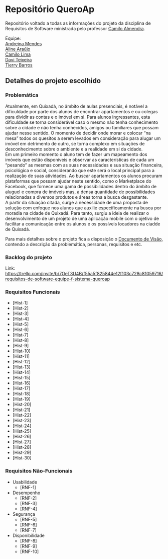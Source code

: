 # Repositório QueroAp

Repositório voltado a todas as informações do projeto da disciplina de Requisitos de Software ministrada pelo professor [Camilo Almendra](https://github.com/ccalmendra).

Equipe:  
[Andreina Mendes](https://github.com/andreinamendes)  
[Aline Araújo](https://github.com/alinearaujo-ti)  
[Camilo Lima](https://github.com/camilolima1)  
[Davi Teixeira](https://github.com/daviteixeira-btm)  
[Tierry Barros](https://github.com/TierryBr)

## Detalhes do projeto escolhido

### Problemática

Atualmente, em Quixadá, no âmbito de aulas presenciais, é notável a dificuldade por parte dos alunos de encontrar apartamentos e ou colegas para dividir as contas e o imóvel em si. Para alunos ingressantes, esta dificuldade se torna considerável caso o mesmo não tenha conhecimento sobre a cidade e não tenha conhecidos, amigos ou familiares que possam ajudar nesse sentido. O momento de decidir onde morar e colocar “na mesa” todos os quesitos a serem levados em consideração para alugar um imóvel em detrimento de outro, se torna complexo em situações de desconhecimento sobre o ambiente e a realidade em si da cidade.  
Em um primeiro momento o aluno tem de fazer um mapeamento dos imóveis que estão disponíveis e observar as características de cada um “pesando” as mesmas com as suas necessidades e sua situação financeira, psicológica e social, considerando que este será o local principal para a realização de suas atividades. Ao buscar apartamentos os alunos procuram plataformas que possam ajudar neste sentido, como o Marketplace do Facebook, que fornece uma gama de possibilidades dentro do âmbito de aluguel e compra de imóveis mas, a densa quantidade de possibilidades relacionadas a diversos produtos e áreas torna a busca desgastante.  
A partir da situação citada, surge a necessidade de uma proposta de solução com enfoque nos alunos que auxilie especificamente na busca por moradia na cidade de Quixadá. Para tanto, surgiu a ideia de realizar o desenvolvimento de um projeto de uma aplicação mobile com o ojetivo de facilitar a comunicação entre os alunos e os possíveis locadores na ciadde de Quixadá.  

Para  mais detalhes sobre o projeto fica a disposição o [Documento de Visão](https://github.com/andreinamendes/unimages/blob/main/docs/Unimages.pdf), contendo a descrição da problemática, personas, requisitos e etc.

### Backlog do projeto

Link: <https://trello.com/invite/b/7OeT3U4B/f55a5f825844e12f103c728c81059716/requisitos-de-software-equipe-f-sistema-queroap>

### Requisitos Funcionais

- [Hist-1] 
- [Hist-2] 
- [Hist-3] 
- [Hist-4] 
- [Hist-5] 
- [Hist-6] 
- [Hist-7] 
- [Hist-8] 
- [Hist-9] 
- [Hist-10] 
- [Hist-11] 
- [Hist-12] 
- [Hist-13] 
- [Hist-14] 
- [Hist-15] 
- [Hist-16] 
- [Hist-17] 
- [Hist-18] 
- [Hist-19] 
- [Hist-20] 
- [Hist-21] 
- [Hist-22] 
- [Hist-23] 
- [Hist-24] 
- [Hist-25] 
- [Hist-26] 
- [Hist-27] 
- [Hist-28] 
- [Hist-29] 
- [Hist-30] 

### Requisitos Não-Funcionais

- Usabilidade
  - [RNF-1] 
- Desempenho
  - [RNF-2] 
  - [RNF-3] 
  - [RNF-4] 
- Segurança
  - [RNF-5] 
  - [RNF-6] 
  - [RNF-7] 
- Disponibilidade
  - [RNF-8] 
  - [RNF-9] 
  - [RNF-10] 
